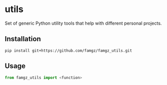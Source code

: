 # utils
Set of generic Python utility tools that help with different personal projects.

Installation
-----
```
pip install git+https://github.com/famgz/famgz_utils.git
```

Usage
-----

```python
from famgz_utils import <function>
```
